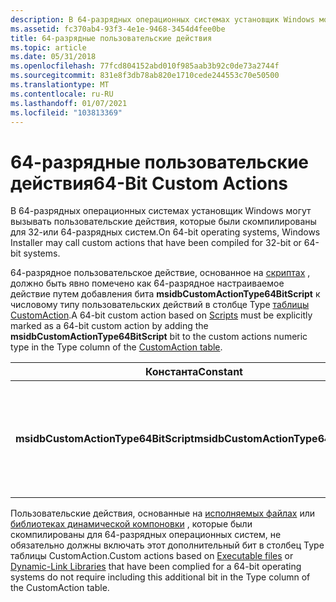 ```yaml
---
description: В 64-разрядных операционных системах установщик Windows могут вызывать пользовательские действия, которые были скомпилированы для 32-или 64-разрядных систем.
ms.assetid: fc370ab4-93f3-4e1e-9468-3454d4fee0be
title: 64-разрядные пользовательские действия
ms.topic: article
ms.date: 05/31/2018
ms.openlocfilehash: 77fcd804152abd010f985aab3b92c0de73a2744f
ms.sourcegitcommit: 831e8f3db78ab820e1710cede244553c70e50500
ms.translationtype: MT
ms.contentlocale: ru-RU
ms.lasthandoff: 01/07/2021
ms.locfileid: "103813369"
---
```

# <a name="64-bit-custom-actions"></a><span data-ttu-id="4aaa9-103">64-разрядные пользовательские действия</span><span class="sxs-lookup"><span data-stu-id="4aaa9-103">64-Bit Custom Actions</span></span>

<span data-ttu-id="4aaa9-104">В 64-разрядных операционных системах установщик Windows могут вызывать пользовательские действия, которые были скомпилированы для 32-или 64-разрядных систем.</span><span class="sxs-lookup"><span data-stu-id="4aaa9-104">On 64-bit operating systems, Windows Installer may call custom actions that have been compiled for 32-bit or 64-bit systems.</span></span>

<span data-ttu-id="4aaa9-105">64-разрядное пользовательское действие, основанное на [скриптах](scripts.md) , должно быть явно помечено как 64-разрядное настраиваемое действие путем добавления бита **msidbCustomActionType64BitScript** к числовому типу пользовательских действий в столбце Type [таблицы CustomAction](customaction-table.md).</span><span class="sxs-lookup"><span data-stu-id="4aaa9-105">A 64-bit custom action based on [Scripts](scripts.md) must be explicitly marked as a 64-bit custom action by adding the **msidbCustomActionType64BitScript** bit to the custom actions numeric type in the Type column of the [CustomAction table](customaction-table.md).</span></span>



| <span data-ttu-id="4aaa9-106">Константа</span><span class="sxs-lookup"><span data-stu-id="4aaa9-106">Constant</span></span>                             | <span data-ttu-id="4aaa9-107">Шестнадцатеричный</span><span class="sxs-lookup"><span data-stu-id="4aaa9-107">Hexadecimal</span></span> | <span data-ttu-id="4aaa9-108">Decimal</span><span class="sxs-lookup"><span data-stu-id="4aaa9-108">Decimal</span></span> | <span data-ttu-id="4aaa9-109">Значение</span><span class="sxs-lookup"><span data-stu-id="4aaa9-109">Meaning</span></span>                                                           |
|--------------------------------------|-------------|---------|-------------------------------------------------------------------|
| <span data-ttu-id="4aaa9-110">**msidbCustomActionType64BitScript**</span><span class="sxs-lookup"><span data-stu-id="4aaa9-110">**msidbCustomActionType64BitScript**</span></span> | <span data-ttu-id="4aaa9-111">0x0001000</span><span class="sxs-lookup"><span data-stu-id="4aaa9-111">0x0001000</span></span>   | <span data-ttu-id="4aaa9-112">4096</span><span class="sxs-lookup"><span data-stu-id="4aaa9-112">4096</span></span>    | <span data-ttu-id="4aaa9-113">Это 64-разрядное настраиваемое действие, написанное в [скриптах](scripts.md).</span><span class="sxs-lookup"><span data-stu-id="4aaa9-113">This is a 64-bit custom action written in [Scripts](scripts.md).</span></span> |



 

<span data-ttu-id="4aaa9-114">Пользовательские действия, основанные на [исполняемых файлах](executable-files.md) или [библиотеках динамической компоновки](dynamic-link-libraries.md) , которые были скомпилированы для 64-разрядных операционных систем, не обязательно должны включать этот дополнительный бит в столбец Type таблицы CustomAction.</span><span class="sxs-lookup"><span data-stu-id="4aaa9-114">Custom actions based on [Executable files](executable-files.md) or [Dynamic-Link Libraries](dynamic-link-libraries.md) that have been complied for a 64-bit operating systems do not require including this additional bit in the Type column of the CustomAction table.</span></span>

 

 



